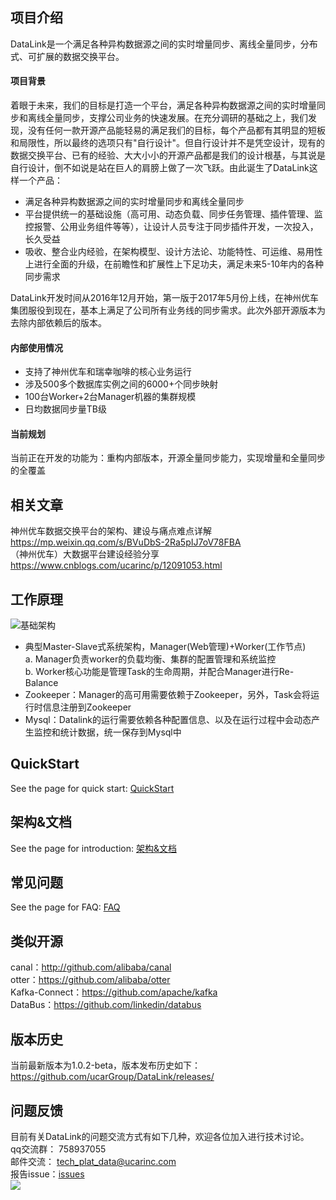 ## 项目介绍
DataLink是一个满足各种异构数据源之间的实时增量同步、离线全量同步，分布式、可扩展的数据交换平台。
#### 项目背景
着眼于未来，我们的目标是打造一个平台，满足各种异构数据源之间的实时增量同步和离线全量同步，支撑公司业务的快速发展。在充分调研的基础之上，我们发现，没有任何一款开源产品能轻易的满足我们的目标，每个产品都有其明显的短板和局限性，所以最终的选项只有"自行设计"。但自行设计并不是凭空设计，现有的数据交换平台、已有的经验、大大小小的开源产品都是我们的设计根基，与其说是自行设计，倒不如说是站在巨人的肩膀上做了一次飞跃。由此诞生了DataLink这样一个产品：
* 满足各种异构数据源之间的实时增量同步和离线全量同步
* 平台提供统一的基础设施（高可用、动态负载、同步任务管理、插件管理、监控报警、公用业务组件等等），让设计人员专注于同步插件开发，一次投入，长久受益
* 吸收、整合业内经验，在架构模型、设计方法论、功能特性、可运维、易用性上进行全面的升级，在前瞻性和扩展性上下足功夫，满足未来5-10年内的各种同步需求

DataLink开发时间从2016年12月开始，第一版于2017年5月份上线，在神州优车集团服役到现在，基本上满足了公司所有业务线的同步需求。此次外部开源版本为去除内部依赖后的版本。
#### 内部使用情况
* 支持了神州优车和瑞幸咖啡的核心业务运行
* 涉及500多个数据库实例之间的6000+个同步映射
* 100台Worker+2台Manager机器的集群规模
* 日均数据同步量TB级
#### 当前规划
当前正在开发的功能为：重构内部版本，开源全量同步能力，实现增量和全量同步的全覆盖
## 相关文章
神州优车数据交换平台的架构、建设与痛点难点详解 <br>
https://mp.weixin.qq.com/s/BVuDbS-2Ra5pIJ7oV78FBA <br>
（神州优车）大数据平台建设经验分享 <br>
https://www.cnblogs.com/ucarinc/p/12091053.html
## 工作原理
![基础架构](https://github.com/ucarGroup/DataLink/blob/master/img/0-0.%E6%9E%B6%E6%9E%84%E5%8E%9F%E7%90%86.png)
* 典型Master-Slave式系统架构，Manager(Web管理)+Worker(工作节点)<br>
    a. Manager负责worker的负载均衡、集群的配置管理和系统监控<br>
    b. Worker核心功能是管理Task的生命周期，并配合Manager进行Re-Balance<br>
* Zookeeper：Manager的高可用需要依赖于Zookeeper，另外，Task会将运行时信息注册到Zookeeper
* Mysql：Datalink的运行需要依赖各种配置信息、以及在运行过程中会动态产生监控和统计数据，统一保存到Mysql中
## QuickStart
See the page for quick start: [QuickStart](https://github.com/ucarGroup/DataLink/wiki/0.0_QuickStart)
## 架构&文档
See the page for introduction: [架构&文档](https://github.com/ucarGroup/DataLink/wiki/1.0_DataLink%E6%80%BB%E4%BD%93%E6%9E%B6%E6%9E%84)
## 常见问题
See the page for FAQ: [FAQ](https://github.com/ucarGroup/DataLink/wiki/FAQ)
## 类似开源
canal：http://github.com/alibaba/canal<br>
otter：https://github.com/alibaba/otter<br>
Kafka-Connect：https://github.com/apache/kafka<br>
DataBus：https://github.com/linkedin/databus
## 版本历史
当前最新版本为1.0.2-beta，版本发布历史如下：<br>
https://github.com/ucarGroup/DataLink/releases/
## 问题反馈
目前有关DataLink的问题交流方式有如下几种，欢迎各位加入进行技术讨论。<br>
qq交流群： 758937055<br>
邮件交流： tech_plat_data@ucarinc.com<br>
报告issue：[issues](https://github.com/ucarGroup/DataLink/issues)<br>
![](https://github.com/ucarGroup/DataLink/blob/master/img/DataLink%E4%BA%A4%E6%B5%81%E7%BE%A4%E7%BE%A4%E4%BA%8C%E7%BB%B4%E7%A0%81.png)
<pre name="code" class="java">
</pre>
